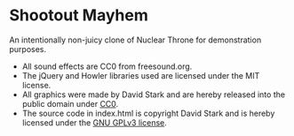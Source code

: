 # Shootout Mayhem

An intentionally non-juicy clone of Nuclear Throne for demonstration purposes.

* All sound effects are CC0 from freesound.org.
* The jQuery and Howler libraries used are licensed under the MIT license.
* All graphics were made by David Stark and are hereby released into the public domain under [CC0](https://creativecommons.org/publicdomain/zero/1.0/).
* The source code in index.html is copyright David Stark and is hereby licensed under the [GNU GPLv3 license](https://www.gnu.org/licenses/gpl-3.0.en.html).

